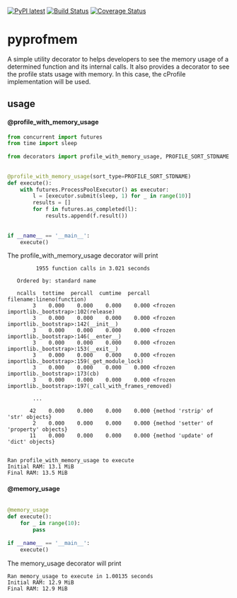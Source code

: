 [![PyPI latest](https://img.shields.io/pypi/v/pyprofmem.svg)](https://pypi.python.org/pypi/pyprofmem)
[![Build Status](https://travis-ci.org/fvlima/pyprofmem.svg?branch=master)](https://travis-ci.org/fvlima/pyprofmem)
[![Coverage Status](https://coveralls.io/repos/github/fvlima/pyprofmem/badge.svg)](https://coveralls.io/github/fvlima/pyprofmem)

# pyprofmem

A simple utility decorator to helps developers to see the memory usage of a determined function and its internal calls. It also provides a decorator to see the profile stats usage with memory. In this case, the cProfile implementation will be used.

## usage

#### @profile_with_memory_usage 

```python
from concurrent import futures
from time import sleep
 
from decorators import profile_with_memory_usage, PROFILE_SORT_STDNAME
 
 
@profile_with_memory_usage(sort_type=PROFILE_SORT_STDNAME)
def execute():
    with futures.ProcessPoolExecutor() as executor:
        l = [executor.submit(sleep, 1) for _ in range(10)]
        results = []
        for f in futures.as_completed(l):
            results.append(f.result())
 
  
if __name__ == '__main__':
    execute()
```

The profile_with_memory_usage decorator will print
 
```
         1955 function calls in 3.021 seconds
 
   Ordered by: standard name

   ncalls  tottime  percall  cumtime  percall filename:lineno(function)
        3    0.000    0.000    0.000    0.000 <frozen importlib._bootstrap>:102(release)
        3    0.000    0.000    0.000    0.000 <frozen importlib._bootstrap>:142(__init__)
        3    0.000    0.000    0.000    0.000 <frozen importlib._bootstrap>:146(__enter__)
        3    0.000    0.000    0.000    0.000 <frozen importlib._bootstrap>:153(__exit__)
        3    0.000    0.000    0.000    0.000 <frozen importlib._bootstrap>:159(_get_module_lock)
        3    0.000    0.000    0.000    0.000 <frozen importlib._bootstrap>:173(cb)
        3    0.000    0.000    0.000    0.000 <frozen importlib._bootstrap>:197(_call_with_frames_removed)
      
        ...
 
       42    0.000    0.000    0.000    0.000 {method 'rstrip' of 'str' objects}
        2    0.000    0.000    0.000    0.000 {method 'setter' of 'property' objects}
       11    0.000    0.000    0.000    0.000 {method 'update' of 'dict' objects}
 
 
Ran profile_with_memory_usage to execute
Initial RAM: 13.1 MiB
Final RAM: 13.5 MiB
```

#### @memory_usage
 
```python
 
@memory_usage
def execute():
    for _ in range(10):
        pass
 
if __name__ == '__main__':
    execute()
```

The memory_usage decorator will print 

```
Ran memory_usage to execute in 1.00135 seconds
Initial RAM: 12.9 MiB
Final RAM: 12.9 MiB
```
